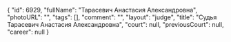 {
    "id": 6929,
    "fullName": "Тарасевич Анастасия Александровна",
    "photoURL": "",
    "tags": [],
    "comment": "",
    "layout": "judge",
    "title": "Судья Тарасевич Анастасия Александровна",
    "court": null,
    "previousCourt": null,
    "career": null
}